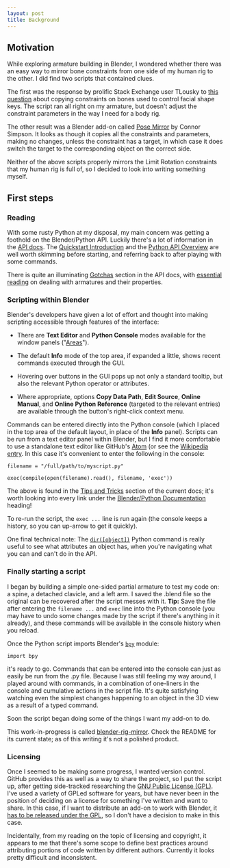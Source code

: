 ```yaml
---
layout: post
title: Background
---
```


## Motivation

While exploring armature building in Blender, I wondered whether there was an easy way to mirror bone constraints from one side of my human rig to the other. I did find two scripts that contained clues.

The first was the response by prolific Stack Exchange user TLousky to [this question](http://blender.stackexchange.com/questions/41709/how-to-copy-constraints-from-one-bone-to-another) about copying constraints on bones used to control facial shape keys. The script ran all right on my armature, but doesn't adjust the constraint parameters in the way I need for a body rig.

The other result was a Blender add-on called [Pose Mirror](https://developer.blender.org/T36334) by Connor Simpson. It looks as though it copies all the constraints and parameters, making no changes, unless the constraint has a target, in which case it does switch the target to the corresponding object on the correct side.

Neither of the above scripts properly mirrors the Limit Rotation constraints that my human rig is full of, so I decided to look into writing something myself.

## First steps

### Reading
With some rusty Python at my disposal, my main concern was getting a foothold on the Blender/Python API. Luckily there's a lot of information in the [API docs](https://www.blender.org/api/blender_python_api_current/). The [Quickstart Introduction](https://www.blender.org/api/blender_python_api_current/info_quickstart.html) and the [Python API Overview](https://www.blender.org/api/blender_python_api_current/info_overview.html) are well worth skimming before starting, and referring back to after playing with some commands.

There is quite an illuminating [Gotchas](https://www.blender.org/api/blender_python_api_current/info_gotcha.html) section in the API docs, with [essential reading](https://www.blender.org/api/blender_python_api_current/info_gotcha.html?highlight=gotcha#editbones-posebones-bone-bones) on dealing with armatures and their properties.

### Scripting within Blender

Blender's developers have given a lot of effort and thought into making scripting accessible through features of the interface:

* There are **Text Editor** and **Python Console** modes available for the window panels ("[Areas](https://www.blender.org/manual/interface/window_system/arranging_areas.html)").

* The default **Info** mode of the top area, if expanded a little, shows recent commands executed through the GUI.

* Hovering over buttons in the GUI pops up not only a standard tooltip, but also the relevant Python operator or attributes.

* Where appropriate, options **Copy Data Path**, **Edit Source**, **Online Manual**, and **Online Python Reference** (targeted to the relevant entries) are available through the button's right-click context menu.

Commands can be entered directly into the Python console (which I placed in the top area of the default layout, in place of the **Info** panel). Scripts can be run from a text editor panel within Blender, but I find it more comfortable to use a standalone text editor like GitHub's [Atom](atom.github.io) (or see the [Wikipedia entry](https://en.wikipedia.org/wiki/Atom_(text_editor)). In this case it's convenient to enter the following in the console:

```
filename = "/full/path/to/myscript.py"
```

```
exec(compile(open(filename).read(), filename, 'exec'))
```

The above is found in the [Tips and Tricks](https://www.blender.org/api/blender_python_api_current/info_tips_and_tricks.html) section of the current docs; it's worth looking into every link under the [Blender/Python Documentation](https://www.blender.org/api/blender_python_api_current/contents.html#blender-python-documentation) heading!

To re-run the script, the `exec ...` line is run again (the console keeps a history, so you can up-arrow to get it quickly).

One final technical note: The [`dir([object])`](https://docs.python.org/3/library/functions.html#dir) Python command is really useful to see what attributes an object has, when you're navigating what you can and can't do in the API.

### Finally starting a script

I began by building a simple one-sided partial armature to test my code on: a spine, a detached clavicle, and a left arm. I saved the .blend file so the original can be recovered after the script messes with it. **Tip:** Save the file after entering the `filename ...` and `exec` line into the Python console (you may have to undo some changes made by the script if there's anything in it already), and these commands will be available in the console history when you reload.

Once the Python script imports Blender's [`bpy`](https://www.blender.org/api/blender_python_api_current/bpy.data.html) module:

```
import bpy
```

it's ready to go. Commands that can be entered into the console can just as easily be run from the .py file. Because I was still feeling my way around, I played around with commands, in a combination of one-liners in the console and cumulative actions in the script file. It's quite satisfying watching even the simplest changes happening to an object in the 3D view as a result of a typed command.

Soon the script began doing some of the things I want my add-on to do.

This work-in-progress is called [blender-rig-mirror](https://github.com/clutterstack/blender-rig-mirror). Check the README for its current state; as of this writing it's not a polished product.

### Licensing

Once I seemed to be making some progress, I wanted version control. GitHub provides this as well as a way to share the project, so I put the script up, after getting side-tracked researching the [GNU Public License (GPL)](https://en.wikipedia.org/wiki/GNU_General_Public_License). I've used a variety of GPLed software for years, but have never been in the position of deciding on a license for something I've written and want to share. In this case, if I want to distribute an add-on to work with Blender, it [has to be released under the GPL](https://www.blender.org/support/faq/), so I don't have a decision to make in this case.

Incidentally, from my reading on the topic of licensing and copyright, it appears to me that there's some scope to define best practices
around attributing portions of code written by different authors. Currently it looks pretty difficult and inconsistent.
